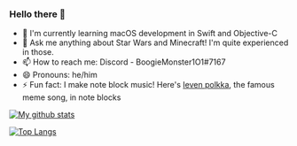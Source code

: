 ### Hello there 👋

- 🌱 I'm currently learning macOS development in Swift and Objective-C
- 💬 Ask me anything about Star Wars and Minecraft! I'm quite experienced in those.
- 📫 How to reach me: Discord - BoogieMonster1O1#7167
- 😄 Pronouns: he/him
- ⚡ Fun fact: I make note block music! Here's [Ieven polkka](https://i.imgur.com/GtDgYdz.mp4), the famous meme song, in note blocks
  
[![My github stats](https://github-readme-stats-meg4urz23-boogiemonster1o1.vercel.app/api?username=BoogieMonster1O1&count_private=true&show_icons=true&theme=radical)](https://github.com/anuraghazra/github-readme-stats)

  
[![Top Langs](https://github-readme-stats.vercel.app/api/top-langs/?username=BoogieMonster1O1&theme=radical&count_private=false)](https://github.com/anuraghazra/github-readme-stats)

<!--
**BoogieMonster1O1/BoogieMonster1O1** is a ✨ _special_ ✨ repository because its `README.md` (this file) appears on your GitHub profile.

Here are some ideas to get you started:

- 🔭 I’m currently working on ...
- 🌱 I’m currently learning ...
- 👯 I’m looking to collaborate on ...
- 🤔 I’m looking for help with ...
- 💬 Ask me about ...
- 📫 How to reach me: ...
- 😄 Pronouns: ...
- ⚡ Fun fact: ...
-->
